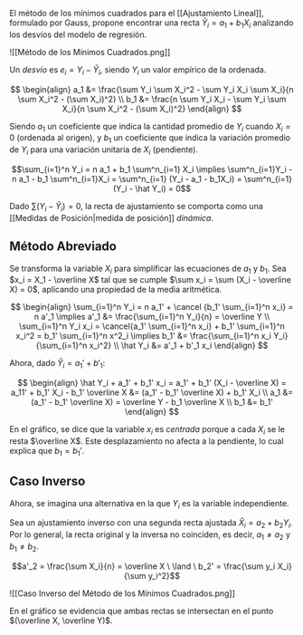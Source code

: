 El método de los mínimos cuadrados para el [[Ajustamiento Lineal]], formulado por Gauss, propone encontrar una recta $\hat Y_i = a_1 + b_1 X_i$ analizando los desvíos del modelo de regresión.

![[Método de los Mínimos Cuadrados.png]]

Un _desvío_ es $e_i = Y_i - \hat Y_i$, siendo $Y_i$ un valor empírico de la ordenada.

$$
\begin{align}
a_1 &= \frac{\sum Y_i \sum X_i^2 - \sum Y_i X_i \sum X_i}{n \sum X_i^2 - (\sum X_i)^2} \\
b_1 &= \frac{n \sum Y_i X_i - \sum Y_i \sum X_i}{n \sum X_i^2 - (\sum X_i)^2}
\end{align}
$$

Siendo $a_1$ un coeficiente que indica la cantidad promedio de $Y_i$ cuando $X_i = 0$ (ordenada al origen), y $b_1$ un coeficiente que indica la variación promedio de $Y_i$ para una variación unitaria de $X_i$ (pendiente).

$$\sum_{i=1}^n Y_i = n a_1 + b_1 \sum^n_{i=1} X_i \implies \sum^n_{i=1}Y_i - n a_1 - b_1 \sum^n_{i=1}X_i = \sum^n_{i=1} (Y_i - a_1 - b_1X_i) = \sum^n_{i=1}(Y_i - \hat Y_i) = 0$$

Dado $\sum (Y_i - \hat Y_i) =0$, la recta de ajustamiento se comporta como una [[Medidas de Posición|medida de posición]] _dinámica_.

## Método Abreviado

Se transforma la variable $X_i$ para simplificar las ecuaciones de $a_1$ y $b_1$. Sea $x_i = X_1 - \overline X$ tal que se cumple $\sum x_i = \sum (X_i - \overline X) = 0$, aplicando una propiedad de la media aritmética.

$$
\begin{align}
\sum_{i=1}^n Y_i = n a_1' + \cancel {b_1' \sum_{i=1}^n x_i} = n a'_1 \implies a'_1 &= \frac{\sum_{i=1}^n Y_i}{n} = \overline Y \\
\sum_{i=1}^n Y_i x_i = \cancel{a_1' \sum_{i=1}^n x_i} + b_1' \sum_{i=1}^n x_i^2 = b_1' \sum_{i=1}^n x^2_i \implies b_1' &= \frac{\sum_{i=1}^n x_i Y_i}{\sum_{i=1}^n x_i^2} \\
\hat Y_i &= a'_1 + b'_1 x_i
\end{align}
$$

Ahora, dado $\hat Y_i = a_1' + b'_1$:

$$
\begin{align}
\hat Y_i + a_1' + b_1' x_i = a_1' + b_1' (X_i - \overline X) = a_11' + b_1' X_i - b_1' \overline X &= (a_1' - b_1' \overline X) + b_1' X_i \\
a_1 &= (a_1' - b_1' \overline X) = \overline Y - b_1 \overline X \\
b_1 &= b_1'
\end{align}
$$

En el gráfico, se dice que la variable $x_i$ es _centrada_ porque a cada $X_i$ se le resta $\overline X$. Este desplazamiento no afecta a la pendiente, lo cual explica que $b_1 = b_1'$.

## Caso Inverso

Ahora, se imagina una alternativa en la que $Y_i$ es la variable independiente.

Sea un ajustamiento inverso con una segunda recta ajustada $\hat X_i = a_2 + b_2 Y_i$. Por lo general, la recta original y la inversa no coinciden, es decir, $a_1 \ne a_2$ y $b_1 \ne b_2$.

$$a'_2 = \frac{\sum X_i}{n} = \overline X \ \land \ b_2' = \frac{\sum y_i X_i}{\sum y_i^2}$$

![[Caso Inverso del Método de los Mínimos Cuadrados.png]]

En el gráfico se evidencia que ambas rectas se intersectan en el punto $(\overline X, \overline Y)$.
